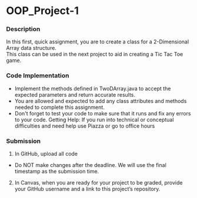 # OOP_Project-1
### Description
In this first, quick assignment, you are to create a class for a 2-Dimensional Array data structure.  
This class can be used in the next project to aid in creating a Tic Tac Toe game.

### Code Implementation
- Implement the methods defined in TwoDArray.java to accept the expected parameters and return accurate results.
- You are allowed and expected to add any class attributes and methods needed to complete this assignment. 
- Don't forget to test your code to make sure that it runs and fix any errors to your code.
Getting Help: If you run into technical or conceptual difficulties and need help use Piazza or go to office hours

### Submission
1. In GitHub, upload all code
- Do NOT make changes after the deadline. We will use the final timestamp as the submission time.
2. In Canvas, when you are ready for your project to be graded, provide your GitHub username and a link to this project’s repository.
